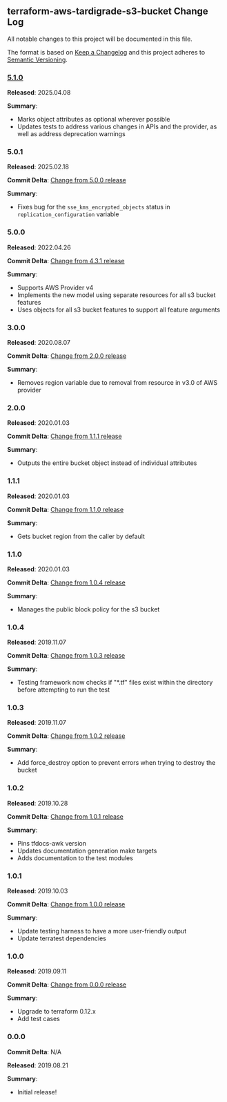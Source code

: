 ## terraform-aws-tardigrade-s3-bucket Change Log

All notable changes to this project will be documented in this file.

The format is based on [Keep a Changelog](http://keepachangelog.com/) and this project adheres to [Semantic Versioning](http://semver.org/).

### [5.1.0](https://github.com/plus3it/terraform-aws-tardigrade-s3-bucket/releases/tag/5.1.0)

**Released**: 2025.04.08

**Summary**:

*   Marks object attributes as optional wherever possible
*   Updates tests to address various changes in APIs and the provider, as well
    as address deprecation warnings

### 5.0.1

**Released**: 2025.02.18

**Commit Delta**: [Change from 5.0.0 release](https://github.com/plus3it/terraform-aws-tardigrade-s3-bucket/compare/5.0.0...5.0.1)

**Summary**:

*   Fixes bug for the `sse_kms_encrypted_objects` status in `replication_configuration` variable

### 5.0.0

**Released**: 2022.04.26

**Commit Delta**: [Change from 4.3.1 release](https://github.com/plus3it/terraform-aws-tardigrade-s3-bucket/compare/4.3.1...5.0.0)

**Summary**:

*   Supports AWS Provider v4
*   Implements the new model using separate resources for all s3 bucket features
*   Uses objects for all s3 bucket features to support all feature arguments

### 3.0.0

**Released**: 2020.08.07

**Commit Delta**: [Change from 2.0.0 release](https://github.com/plus3it/terraform-aws-tardigrade-s3-bucket/compare/2.0.0...3.0.0)

**Summary**:

*   Removes region variable due to removal from resource in v3.0 of AWS provider

### 2.0.0

**Released**: 2020.01.03

**Commit Delta**: [Change from 1.1.1 release](https://github.com/plus3it/terraform-aws-tardigrade-s3-bucket/compare/1.1.1...2.0.0)

**Summary**:

*   Outputs the entire bucket object instead of individual attributes

### 1.1.1

**Released**: 2020.01.03

**Commit Delta**: [Change from 1.1.0 release](https://github.com/plus3it/terraform-aws-tardigrade-s3-bucket/compare/1.1.0...1.1.1)

**Summary**:

*   Gets bucket region from the caller by default

### 1.1.0

**Released**: 2020.01.03

**Commit Delta**: [Change from 1.0.4 release](https://github.com/plus3it/terraform-aws-tardigrade-s3-bucket/compare/1.0.4...1.1.0)

**Summary**:

*   Manages the public block policy for the s3 bucket

### 1.0.4

**Released**: 2019.11.07

**Commit Delta**: [Change from 1.0.3 release](https://github.com/plus3it/terraform-aws-tardigrade-s3-bucket/compare/1.0.3...1.0.4)

**Summary**:

*   Testing framework now checks if "*.tf" files exist within the directory before attempting to run the test

### 1.0.3

**Released**: 2019.11.07

**Commit Delta**: [Change from 1.0.2 release](https://github.com/plus3it/terraform-aws-tardigrade-s3-bucket/compare/1.0.2...1.0.3)

**Summary**:

*   Add force_destroy option to prevent errors when trying to destroy the bucket

### 1.0.2

**Released**: 2019.10.28

**Commit Delta**: [Change from 1.0.1 release](https://github.com/plus3it/terraform-aws-tardigrade-s3-bucket/compare/1.0.1...1.0.2)

**Summary**:

*   Pins tfdocs-awk version
*   Updates documentation generation make targets
*   Adds documentation to the test modules

### 1.0.1

**Released**: 2019.10.03

**Commit Delta**: [Change from 1.0.0 release](https://github.com/plus3it/terraform-aws-tardigrade-s3-bucket/compare/1.0.0...1.0.1)

**Summary**:

*   Update testing harness to have a more user-friendly output
*   Update terratest dependencies

### 1.0.0

**Released**: 2019.09.11

**Commit Delta**: [Change from 0.0.0 release](https://github.com/plus3it/terraform-aws-tardigrade-s3-bucket/compare/0.0.0...1.0.0)

**Summary**:

*   Upgrade to terraform 0.12.x
*   Add test cases

### 0.0.0

**Commit Delta**: N/A

**Released**: 2019.08.21

**Summary**:

*   Initial release!
